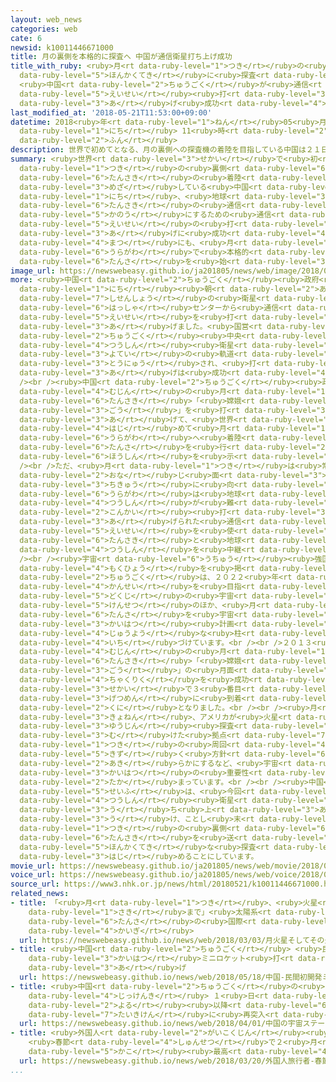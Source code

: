 ```yaml
---
layout: web_news
categories: web
cate: 6
newsid: k10011446671000
title: 月の裏側を本格的に探査へ 中国が通信衛星打ち上げ成功
title_with_ruby: <ruby>月<rt data-ruby-level="1">つき</rt></ruby>の<ruby>裏側<rt data-ruby-level="6">うらがわ</rt></ruby>を<ruby>本格的<rt
  data-ruby-level="5">ほんかくてき</rt></ruby>に<ruby>探査<rt data-ruby-level="6">たんさ</rt></ruby>へ
  <ruby>中国<rt data-ruby-level="2">ちゅうごく</rt></ruby>が<ruby>通信<rt data-ruby-level="4">つうしん</rt></ruby><ruby>衛星<rt
  data-ruby-level="5">えいせい</rt></ruby><ruby>打<rt data-ruby-level="3">う</rt></ruby>ち<ruby>上<rt
  data-ruby-level="3">あ</rt></ruby>げ<ruby>成功<rt data-ruby-level="4">せいこう</rt></ruby>
last_modified_at: '2018-05-21T11:53:00+09:00'
datetime: 2018<ruby>年<rt data-ruby-level="1">ねん</rt></ruby>05<ruby>月<rt data-ruby-level="1">がつ</rt></ruby>21<ruby>日<rt
  data-ruby-level="1">にち</rt></ruby> 11<ruby>時<rt data-ruby-level="2">じ</rt></ruby>53<ruby>分<rt
  data-ruby-level="2">ふん</rt></ruby>
description: 世界で初めてとなる、月の裏側への探査機の着陸を目指している中国は２１日、地球と探査機の通信を可能にするための通信衛星の打ち上げに成功しました。ことし末にも、月の裏側で本格的な探査を始めることにしています。
summary: <ruby>世界<rt data-ruby-level="3">せかい</rt></ruby>で<ruby>初<rt data-ruby-level="4">はじ</rt></ruby>めてとなる、<ruby>月<rt
  data-ruby-level="1">つき</rt></ruby>の<ruby>裏側<rt data-ruby-level="6">うらがわ</rt></ruby>への<ruby>探査機<rt
  data-ruby-level="6">たんさき</rt></ruby>の<ruby>着陸<rt data-ruby-level="4">ちゃくりく</rt></ruby>を<ruby>目指<rt
  data-ruby-level="3">めざ</rt></ruby>している<ruby>中国<rt data-ruby-level="2">ちゅうごく</rt></ruby>は２１<ruby>日<rt
  data-ruby-level="1">にち</rt></ruby>、<ruby>地球<rt data-ruby-level="3">ちきゅう</rt></ruby>と<ruby>探査機<rt
  data-ruby-level="6">たんさき</rt></ruby>の<ruby>通信<rt data-ruby-level="4">つうしん</rt></ruby>を<ruby>可能<rt
  data-ruby-level="5">かのう</rt></ruby>にするための<ruby>通信<rt data-ruby-level="4">つうしん</rt></ruby><ruby>衛星<rt
  data-ruby-level="5">えいせい</rt></ruby>の<ruby>打<rt data-ruby-level="3">う</rt></ruby>ち<ruby>上<rt
  data-ruby-level="3">あ</rt></ruby>げに<ruby>成功<rt data-ruby-level="4">せいこう</rt></ruby>しました。ことし<ruby>末<rt
  data-ruby-level="4">まつ</rt></ruby>にも、<ruby>月<rt data-ruby-level="1">つき</rt></ruby>の<ruby>裏側<rt
  data-ruby-level="6">うらがわ</rt></ruby>で<ruby>本格的<rt data-ruby-level="5">ほんかくてき</rt></ruby>な<ruby>探査<rt
  data-ruby-level="6">たんさ</rt></ruby>を<ruby>始<rt data-ruby-level="3">はじ</rt></ruby>めることにしています。
image_url: https://newswebeasy.github.io/ja201805/news/web/image/2018/05/21/K10011446671_1805211217_1805211223_01_03.jpg
more: <ruby>中国<rt data-ruby-level="2">ちゅうごく</rt></ruby><ruby>政府<rt data-ruby-level="5">せいふ</rt></ruby>は２１<ruby>日<rt
  data-ruby-level="1">にち</rt></ruby><ruby>朝<rt data-ruby-level="2">あさ</rt></ruby>、<ruby>四川省<rt
  data-ruby-level="7">しせんしょう</rt></ruby>の<ruby>衛星<rt data-ruby-level="5">えいせい</rt></ruby><ruby>発射<rt
  data-ruby-level="6">はっしゃ</rt></ruby>センターから<ruby>通信<rt data-ruby-level="4">つうしん</rt></ruby><ruby>衛星<rt
  data-ruby-level="5">えいせい</rt></ruby>を<ruby>打<rt data-ruby-level="3">う</rt></ruby>ち<ruby>上<rt
  data-ruby-level="3">あ</rt></ruby>げました。<ruby>国営<rt data-ruby-level="5">こくえい</rt></ruby>の<ruby>中国<rt
  data-ruby-level="2">ちゅうごく</rt></ruby><ruby>中央<rt data-ruby-level="3">ちゅうおう</rt></ruby>テレビによりますと、<ruby>通信<rt
  data-ruby-level="4">つうしん</rt></ruby><ruby>衛星<rt data-ruby-level="5">えいせい</rt></ruby>は<ruby>予定<rt
  data-ruby-level="3">よてい</rt></ruby>の<ruby>軌道<rt data-ruby-level="7">きどう</rt></ruby>に<ruby>投入<rt
  data-ruby-level="3">とうにゅう</rt></ruby>され、<ruby>打<rt data-ruby-level="3">う</rt></ruby>ち<ruby>上<rt
  data-ruby-level="3">あ</rt></ruby>げは<ruby>成功<rt data-ruby-level="4">せいこう</rt></ruby>したということです。<br
  /><br /><ruby>中国<rt data-ruby-level="2">ちゅうごく</rt></ruby><ruby>政府<rt data-ruby-level="5">せいふ</rt></ruby>は、<ruby>無人<rt
  data-ruby-level="4">むじん</rt></ruby>の<ruby>月<rt data-ruby-level="1">つき</rt></ruby><ruby>探査機<rt
  data-ruby-level="6">たんさき</rt></ruby>「<ruby>嫦娥<rt data-ruby-level="8">じょうが</rt></ruby>（じょうが）４<ruby>号<rt
  data-ruby-level="3">ごう</rt></ruby>」を<ruby>打<rt data-ruby-level="3">う</rt></ruby>ち<ruby>上<rt
  data-ruby-level="3">あ</rt></ruby>げて、<ruby>世界<rt data-ruby-level="3">せかい</rt></ruby>で<ruby>初<rt
  data-ruby-level="4">はじ</rt></ruby>めて<ruby>月<rt data-ruby-level="1">つき</rt></ruby>の<ruby>裏側<rt
  data-ruby-level="6">うらがわ</rt></ruby>へ<ruby>着陸<rt data-ruby-level="4">ちゃくりく</rt></ruby>させて、<ruby>探査<rt
  data-ruby-level="6">たんさ</rt></ruby>を<ruby>行<rt data-ruby-level="2">おこな</rt></ruby>う<ruby>方針<rt
  data-ruby-level="6">ほうしん</rt></ruby>を<ruby>示<rt data-ruby-level="5">しめ</rt></ruby>しています。<br
  /><br />ただ、<ruby>月<rt data-ruby-level="1">つき</rt></ruby>は<ruby>常<rt data-ruby-level="5">つね</rt></ruby>に<ruby>同<rt
  data-ruby-level="2">おな</rt></ruby>じ<ruby>面<rt data-ruby-level="3">めん</rt></ruby>を<ruby>地球<rt
  data-ruby-level="3">ちきゅう</rt></ruby>に<ruby>向<rt data-ruby-level="3">む</rt></ruby>けていて、<ruby>裏側<rt
  data-ruby-level="6">うらがわ</rt></ruby>は<ruby>地球<rt data-ruby-level="3">ちきゅう</rt></ruby>との<ruby>通信<rt
  data-ruby-level="4">つうしん</rt></ruby>が<ruby>難<rt data-ruby-level="6">むずか</rt></ruby>しいため、<ruby>今回<rt
  data-ruby-level="2">こんかい</rt></ruby><ruby>打<rt data-ruby-level="3">う</rt></ruby>ち<ruby>上<rt
  data-ruby-level="3">あ</rt></ruby>げられた<ruby>通信<rt data-ruby-level="4">つうしん</rt></ruby><ruby>衛星<rt
  data-ruby-level="5">えいせい</rt></ruby>を<ruby>使<rt data-ruby-level="3">つか</rt></ruby>って、<ruby>探査機<rt
  data-ruby-level="6">たんさき</rt></ruby>と<ruby>地球<rt data-ruby-level="3">ちきゅう</rt></ruby>の<ruby>通信<rt
  data-ruby-level="4">つうしん</rt></ruby>を<ruby>中継<rt data-ruby-level="7">ちゅうけい</rt></ruby>することにしています。<br
  /><br /><ruby>宇宙<rt data-ruby-level="6">うちゅう</rt></ruby><ruby>強国<rt data-ruby-level="2">きょうこく</rt></ruby>という<ruby>目標<rt
  data-ruby-level="4">もくひょう</rt></ruby>を<ruby>掲<rt data-ruby-level="7">かか</rt></ruby>げる<ruby>中国<rt
  data-ruby-level="2">ちゅうごく</rt></ruby>は、２０２２<ruby>年<rt data-ruby-level="1">ねん</rt></ruby>ごろの<ruby>完成<rt
  data-ruby-level="4">かんせい</rt></ruby>を<ruby>目指<rt data-ruby-level="3">めざ</rt></ruby>す<ruby>独自<rt
  data-ruby-level="5">どくじ</rt></ruby>の<ruby>宇宙<rt data-ruby-level="6">うちゅう</rt></ruby>ステーションの<ruby>建設<rt
  data-ruby-level="5">けんせつ</rt></ruby>のほか、<ruby>月<rt data-ruby-level="1">つき</rt></ruby>の<ruby>探査<rt
  data-ruby-level="6">たんさ</rt></ruby>を<ruby>宇宙<rt data-ruby-level="6">うちゅう</rt></ruby><ruby>開発<rt
  data-ruby-level="3">かいはつ</rt></ruby><ruby>計画<rt data-ruby-level="2">けいかく</rt></ruby>の<ruby>重要<rt
  data-ruby-level="4">じゅうよう</rt></ruby>な<ruby>柱<rt data-ruby-level="3">はしら</rt></ruby>と<ruby>位置<rt
  data-ruby-level="4">いち</rt></ruby>づけています。<br /><br />２０１３<ruby>年<rt data-ruby-level="1">ねん</rt></ruby>には、<ruby>無人<rt
  data-ruby-level="4">むじん</rt></ruby>の<ruby>月<rt data-ruby-level="1">つき</rt></ruby><ruby>探査機<rt
  data-ruby-level="6">たんさき</rt></ruby>「<ruby>嫦娥<rt data-ruby-level="8">じょうが</rt></ruby>３<ruby>号<rt
  data-ruby-level="3">ごう</rt></ruby>」の<ruby>月面<rt data-ruby-level="3">げつめん</rt></ruby>への<ruby>着陸<rt
  data-ruby-level="4">ちゃくりく</rt></ruby>を<ruby>成功<rt data-ruby-level="4">せいこう</rt></ruby>させ、<ruby>世界<rt
  data-ruby-level="3">せかい</rt></ruby>で３<ruby>番目<rt data-ruby-level="2">ばんめ</rt></ruby>に<ruby>月面<rt
  data-ruby-level="3">げつめん</rt></ruby>に<ruby>到着<rt data-ruby-level="7">とうちゃく</rt></ruby>した<ruby>国<rt
  data-ruby-level="2">くに</rt></ruby>となりました。<br /><br /><ruby>月<rt data-ruby-level="1">つき</rt></ruby>をめぐっては、<ruby>去年<rt
  data-ruby-level="3">きょねん</rt></ruby>、アメリカが<ruby>火星<rt data-ruby-level="2">かせい</rt></ruby>などへの<ruby>有人<rt
  data-ruby-level="3">ゆうじん</rt></ruby><ruby>探査<rt data-ruby-level="6">たんさ</rt></ruby>に<ruby>向<rt
  data-ruby-level="3">む</rt></ruby>けた<ruby>拠点<rt data-ruby-level="7">きょてん</rt></ruby>を、<ruby>月<rt
  data-ruby-level="1">つき</rt></ruby>の<ruby>周回<rt data-ruby-level="4">しゅうかい</rt></ruby>に<ruby>築<rt
  data-ruby-level="5">きず</rt></ruby>く<ruby>方針<rt data-ruby-level="6">ほうしん</rt></ruby>を<ruby>明<rt
  data-ruby-level="2">あき</rt></ruby>らかにするなど、<ruby>宇宙<rt data-ruby-level="6">うちゅう</rt></ruby><ruby>開発<rt
  data-ruby-level="3">かいはつ</rt></ruby>の<ruby>重要性<rt data-ruby-level="5">じゅうようせい</rt></ruby>が<ruby>高<rt
  data-ruby-level="2">たか</rt></ruby>まっています。<br /><br /><ruby>中国<rt data-ruby-level="2">ちゅうごく</rt></ruby><ruby>政府<rt
  data-ruby-level="5">せいふ</rt></ruby>は、<ruby>今回<rt data-ruby-level="2">こんかい</rt></ruby>の<ruby>通信<rt
  data-ruby-level="4">つうしん</rt></ruby><ruby>衛星<rt data-ruby-level="5">えいせい</rt></ruby>の<ruby>打<rt
  data-ruby-level="3">う</rt></ruby>ち<ruby>上<rt data-ruby-level="3">あ</rt></ruby>げを<ruby>受<rt
  data-ruby-level="3">う</rt></ruby>け、ことし<ruby>末<rt data-ruby-level="4">まつ</rt></ruby>にも<ruby>月<rt
  data-ruby-level="1">つき</rt></ruby>の<ruby>裏側<rt data-ruby-level="6">うらがわ</rt></ruby>に<ruby>探査機<rt
  data-ruby-level="6">たんさき</rt></ruby>を<ruby>送<rt data-ruby-level="3">おく</rt></ruby>り<ruby>本格的<rt
  data-ruby-level="5">ほんかくてき</rt></ruby>な<ruby>探査<rt data-ruby-level="6">たんさ</rt></ruby>を<ruby>始<rt
  data-ruby-level="3">はじ</rt></ruby>めることにしています。
movie_url: https://newswebeasy.github.io/ja201805/news/web/movie/2018/05/21/k10011446671_201805211217_201805211223.mp4
voice_url: https://newswebeasy.github.io/ja201805/news/web/voice/2018/05/21/k10011446671_201805211217_201805211223.mp3
source_url: https://www3.nhk.or.jp/news/html/20180521/k10011446671000.html
related_news:
- title: 「<ruby>月<rt data-ruby-level="1">つき</rt></ruby>、<ruby>火星<rt data-ruby-level="2">かせい</rt></ruby>、そしてその<ruby>先<rt
    data-ruby-level="1">さき</rt></ruby>まで」<ruby>太陽系<rt data-ruby-level="6">たいようけい</rt></ruby><ruby>探査<rt
    data-ruby-level="6">たんさ</rt></ruby>の<ruby>国際<rt data-ruby-level="5">こくさい</rt></ruby><ruby>会議<rt
    data-ruby-level="4">かいぎ</rt></ruby>
  url: https://newswebeasy.github.io/news/web/2018/03/03/月火星そしてその先まで太陽系探査の国際会議
- title: <ruby>中国<rt data-ruby-level="2">ちゅうごく</rt></ruby> <ruby>民間初<rt data-ruby-level="4">みんかんはつ</rt></ruby><ruby>開発<rt
    data-ruby-level="3">かいはつ</rt></ruby>ミニロケット<ruby>打<rt data-ruby-level="3">う</rt></ruby>ち<ruby>上<rt
    data-ruby-level="3">あ</rt></ruby>げ
  url: https://newswebeasy.github.io/news/web/2018/05/18/中国-民間初開発ミニロケット打ち上げ
- title: <ruby>中国<rt data-ruby-level="2">ちゅうごく</rt></ruby>の<ruby>宇宙<rt data-ruby-level="6">うちゅう</rt></ruby>ステーション<ruby>実験機<rt
    data-ruby-level="4">じっけんき</rt></ruby> １<ruby>日<rt data-ruby-level="1">にち</rt></ruby><ruby>夜<rt
    data-ruby-level="2">よる</rt></ruby><ruby>以降<rt data-ruby-level="6">いこう</rt></ruby><ruby>大気圏<rt
    data-ruby-level="7">たいきけん</rt></ruby>に<ruby>再突入<rt data-ruby-level="7">さいとつにゅう</rt></ruby>へ
  url: https://newswebeasy.github.io/news/web/2018/04/01/中国の宇宙ステーション実験機-1日夜以降大気圏に再突入へ
- title: <ruby>外国人<rt data-ruby-level="2">がいこくじん</rt></ruby><ruby>旅行者<rt data-ruby-level="3">りょこうしゃ</rt></ruby>
    <ruby>春節<rt data-ruby-level="4">しゅんせつ</rt></ruby>で２<ruby>月<rt data-ruby-level="1">がつ</rt></ruby>としては<ruby>過去<rt
    data-ruby-level="5">かこ</rt></ruby><ruby>最高<rt data-ruby-level="4">さいこう</rt></ruby>に
  url: https://newswebeasy.github.io/news/web/2018/03/20/外国人旅行者-春節で2月としては過去最高に
...
```


